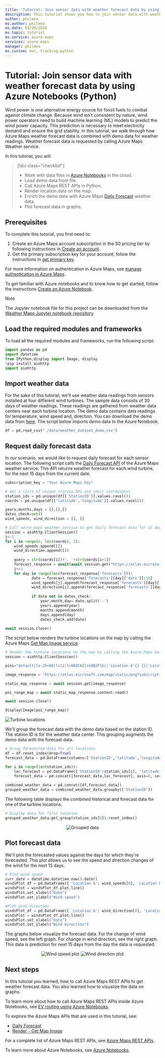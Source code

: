 ```yaml
---
title: 'Tutorial: Join sensor data with weather forecast data by using Azure Notebooks(Python) | Microsoft Azure Maps'
description: This tutorial shows you how to join sensor data with weather forecast data from Microsoft Azure Maps Weather Service using Azure Notebooks(Python).
author: philmea
ms.author: philmea
ms.date: 01/29/2020
ms.topic: tutorial
ms.service: azure-maps
services: azure-maps
manager: philmea
ms.custom: mvc, tracking-python
---
```


# Tutorial: Join sensor data with weather forecast data by using Azure Notebooks (Python)

Wind power is one alternative energy source for fossil fuels to combat against climate change. Because wind isn't consistent by nature, wind power operators need to build machine learning (ML) models to predict the wind power capacity. This prediction is necessary to meet electricity demand and ensure the grid stability. In this tutorial, we walk through how Azure Maps weather forecast data is combined with demo data for weather readings. Weather forecast data is requested by calling Azure Maps Weather service.

In this tutorial, you will:

> [!div class="checklist"]
> * Work with data files in [Azure Notebooks](https://docs.microsoft.com/azure/notebooks) in the cloud.
> *	Load demo data from file.
> *	Call Azure Maps REST APIs in Python.
> * Render location data on the map.
> *	Enrich the demo data with Azure Maps [Daily Forecast](https://aka.ms/AzureMapsWeatherDailyForecast) weather data.
> * Plot forecast data in graphs.


## Prerequisites

To complete this tutorial, you first need to:

1. Create an Azure Maps account subscription in the S0 pricing tier by following instructions in [Create an account](quick-demo-map-app.md#create-an-account-with-azure-maps).
2. Get the primary subscription key for your account, follow the instructions in [get primary key](quick-demo-map-app.md#get-the-primary-key-for-your-account).


For more information on authentication in Azure Maps, see [manage authentication in Azure Maps](./how-to-manage-authentication.md).

To get familiar with Azure notebooks and to know how to get started, follow the instructions [Create an Azure Notebook](https://docs.microsoft.com/azure/azure-maps/tutorial-ev-routing#create-an-azure-notebook).

> [!Note]
> The Jupyter notebook file for this project can be downloaded from the [Weather Maps Jupyter notebook repository](https://github.com/Azure-Samples/Azure-Maps-Jupyter-Notebook/tree/master/AzureMapsJupyterSamples/Tutorials/Analyze%20Weather%20Data).

## Load the required modules and frameworks

To load all the required modules and frameworks, run the following script:

```python
import pandas as pd
import datetime
from IPython.display import Image, display
!pip install aiohttp
import aiohttp
```

## Import weather data

For the sake of this tutorial, we'll use weather data readings from sensors installed at four different wind turbines. The sample data consists of 30 days of weather readings. These readings are gathered from weather data centers near each turbine location. The demo data contains data readings for temperature, wind speed and, direction. You can download the demo data from [here](https://github.com/Azure-Samples/Azure-Maps-Jupyter-Notebook/tree/master/AzureMapsJupyterSamples/Tutorials/Analyze%20Weather%20Data/data). The script below imports demo data to the Azure Notebook.

```python
df = pd.read_csv("./data/weather_dataset_demo.csv")
```

## Request daily forecast data

In our scenario, we would like to request daily forecast for each sensor location. The following script calls the [Daily Forecast API](https://aka.ms/AzureMapsWeatherDailyForecast) of the Azure Maps weather service. This API returns weather forecast for each wind turbine, for the next 15 days from the current date.


```python
subscription_key = "Your Azure Maps key"

# Get a lists of unique station IDs and their coordinates 
station_ids = pd.unique(df[['StationID']].values.ravel())
coords = pd.unique(df[['latitude','longitude']].values.ravel())

years,months,days = [],[],[]
dates_check=set()
wind_speeds, wind_direction = [], []

# Call azure maps weather service to get daily forecast data for 15 days from current date
session = aiohttp.ClientSession()
j=-1
for i in range(0, len(coords), 2):
    wind_speeds.append([])
    wind_direction.append([])
    
    query = str(coords[i])+', '+str(coords[i+1])
    forecast_response = await(await session.get("https://atlas.microsoft.com/weather/forecast/daily/json?query={}&api-version=1.0&subscription-key={}&duration=15".format(query, subscription_key))).json()
    j+=1
    for day in range(len(forecast_response['forecasts'])):
            date = forecast_response['forecasts'][day]['date'][:10]
            wind_speeds[j].append(forecast_response['forecasts'][day]['day']['wind']['speed']['value'])
            wind_direction[j].append(forecast_response['forecasts'][day]['day']['windGust']['direction']['degrees'])
            
            if date not in dates_check:
                year,month,day= date.split('-')
                years.append(year)
                months.append(month)
                days.append(day)
                dates_check.add(date)
            
await session.close()
```

The script below renders the turbine locations on the map by calling the Azure Maps [Get Map Image service](https://docs.microsoft.com/rest/api/maps/render/getmapimage).

```python
# Render the turbine locations on the map by calling the Azure Maps Get Map Image service
session = aiohttp.ClientSession()

pins="default|la-25+60|ls12|lc003C62|co9B2F15||'Location A'{} {}|'Location B'{} {}|'Location C'{} {}|'Location D'{} {}".format(coords[1],coords[0],coords[3],coords[2],coords[5],coords[4], coords[7],coords[6])

image_response = "https://atlas.microsoft.com/map/static/png?subscription-key={}&api-version=1.0&layer=basic&style=main&zoom=6&center={},{}&pins={}".format(subscription_key,coords[7],coords[6],pins)

static_map_response = await session.get(image_response)

poi_range_map = await static_map_response.content.read()

await session.close()

display(Image(poi_range_map))
```

![Turbine locations](./media/weather-service-tutorial/location-map.png)


We'll group the forecast data with the demo data based on the station ID. The station ID is for the weather data center. This grouping augments the demo data with the forecast data.

```python
# Group forecasted data for all locations
df = df.reset_index(drop=True)
forecast_data = pd.DataFrame(columns=['StationID','latitude','longitude','Year','Month','Day','DryBulbCelsius','WetBulbFarenheit','WetBulbCelsius','DewPointFarenheit','DewPointCelsius','RelativeHumidity','WindSpeed','WindDirection'])

for i in range(len(station_ids)):
    loc_forecast = pd.DataFrame({'StationID':station_ids[i], 'latitude':coords[0], 'longitude':coords[1], 'Year':years, 'Month':months, 'Day':days, 'WindSpeed':wind_speeds[i], 'WindDirection':wind_direction[i]})
    forecast_data = pd.concat([forecast_data,loc_forecast], axis=0, sort=False)
    
combined_weather_data = pd.concat([df,forecast_data])
grouped_weather_data = combined_weather_data.groupby(['StationID'])
```

The following table displays the combined historical and forecast data for one of the turbine locations.

```python
# Display data for first location
grouped_weather_data.get_group(station_ids[0]).reset_index()
```

<center>

![Grouped data](./media/weather-service-tutorial/grouped-data.png)</center>

## Plot forecast data

We'll plot the forecasted values against the days for which they're forecasted. This plot allows us to see the speed and direction changes of the wind for the next 15 days.

```python
# Plot wind speed
curr_date = datetime.datetime.now().date()
windsPlot_df = pd.DataFrame({ 'Location A': wind_speeds[0], 'Location B': wind_speeds[1], 'Location C': wind_speeds[2], 'Location D': wind_speeds[3]}, index=pd.date_range(curr_date,periods=15))
windsPlot = windsPlot_df.plot.line()
windsPlot.set_xlabel("Date")
windsPlot.set_ylabel("Wind speed")
```

```python
#Plot wind direction 
windsPlot_df = pd.DataFrame({ 'Location A': wind_direction[0], 'Location B': wind_direction[1], 'Location C': wind_direction[2], 'Location D': wind_direction[3]}, index=pd.date_range(curr_date,periods=15))
windsPlot = windsPlot_df.plot.line()
windsPlot.set_xlabel("Date")
windsPlot.set_ylabel("Wind direction")
```

The graphs below visualize the forecast data. For the change of wind speed, see the left graph. For change in wind direction, see the right graph. This data is prediction for next 15 days from the day the data is requested.

<center>

![Wind speed plot](./media/weather-service-tutorial/speed-date-plot.png) ![Wind direction plot](./media/weather-service-tutorial/direction-date-plot.png)</center>


## Next steps

In this tutorial you learned, how to call Azure Maps REST APIs to get weather forecast data. You also learned how to visualize the data on graphs.

To learn more about how to call Azure Maps REST APIs inside Azure Notebooks, see [EV routing using Azure Notebooks](https://docs.microsoft.com/azure/azure-maps/tutorial-ev-routing).

To explore the Azure Maps APIs that are used in this tutorial, see:

* [Daily Forecast](https://aka.ms/AzureMapsWeatherDailyForecast)
* [Render - Get Map Image](https://docs.microsoft.com/rest/api/maps/render/getmapimage)

For a complete list of Azure Maps REST APIs, see [Azure Maps REST APIs](https://docs.microsoft.com/azure/azure-maps/consumption-model).

To learn more about Azure Notebooks, see [Azure Notebooks](https://docs.microsoft.com/azure/notebooks).
